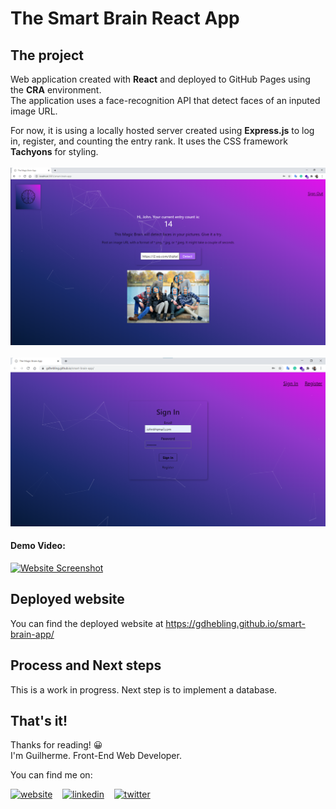 # The Smart Brain React App

## The project

Web application created with **React** and deployed to GitHub Pages using the **CRA** environment.  
The application uses a face-recognition API that detect faces of an inputed image URL.

For now, it is using a locally hosted server created using **Express.js** to log in, register, and counting the entry rank. It uses the CSS framework **Tachyons** for styling.
<br /><br />
<a href="https://gdhebling.github.io/smart-brain-app/" alt="Website Screenshot">![Website Screenshot](src/assets/web-app-screenshot.png)</a>
<br /><br />
<a href="https://gdhebling.github.io/smart-brain-app/" alt="Website Login Screenshot">![Website Screenshot](src/assets/web-app-screenshot-signin.png)</a>

#### Demo Video:

<a href="https://gdhebling.github.io/smart-brain-app/" alt="Website Screenshot">![Website Screenshot](src/assets/smart-brain-web-app-video-demo.gif)</a>

## Deployed website

You can find the deployed website at https://gdhebling.github.io/smart-brain-app/

## Process and Next steps

This is a work in progress. Next step is to implement a database.

## That's it!

Thanks for reading! 😀 <br />
I'm Guilherme. Front-End Web Developer. <br />

<p align="left">

You can find me on: <br />

<a href="https://gdhebling.com"><img alt="website" width="26px" src="https://www.flaticon.com/svg/static/icons/svg/1828/1828555.svg" /></a>
&nbsp;&nbsp;
<a href="https://www.linkedin.com/in/gdhebling/"><img alt="linkedin" width="26px" src="https://image.flaticon.com/icons/svg/1383/1383262.svg" /></a>
&nbsp;&nbsp;
<a href="https://twitter.com/gdhebling"><img alt="twitter" width="26px" src="https://image.flaticon.com/icons/svg/1383/1383265.svg" /></a>

</p>
